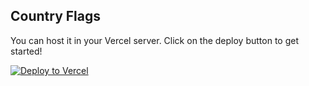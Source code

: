 ## Country Flags

You can host it in your Vercel server. Click on the deploy button to get started!

[![Deploy to Vercel](https://vercel.com/button)](https://vercel.com/import/project?template=https://github.com/timelessco/country-flags)
